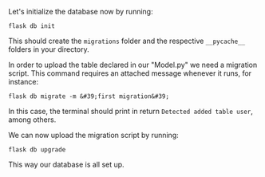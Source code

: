 



Let&#39;s initialize the database now by running:

`flask db init`

This should create the `migrations` folder and the respective `__pycache__` folders in your directory. 

In order to upload the table declared in our &#34;Model.py&#34; we need a migration script. This command requires an attached message whenever it runs, for instance:

`flask db migrate -m &#39;first migration&#39;`

In this case, the terminal should print in return `Detected added table user`, among others.

We can now upload the migration script by running:

`flask db upgrade`

This way our database is all set up. 



